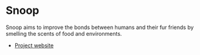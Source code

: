 # Snoop
Snoop aims to improve the bonds between humans and their fur friends by smelling the scents of food and environments.

- [Project website](https://minhanh0604.github.io/snoop_map/)
